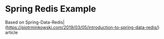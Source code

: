 # Spring Redis Example

Based on Spring-Data-Redis|(https://piotrminkowski.com/2019/03/05/introduction-to-spring-data-redis/) article
